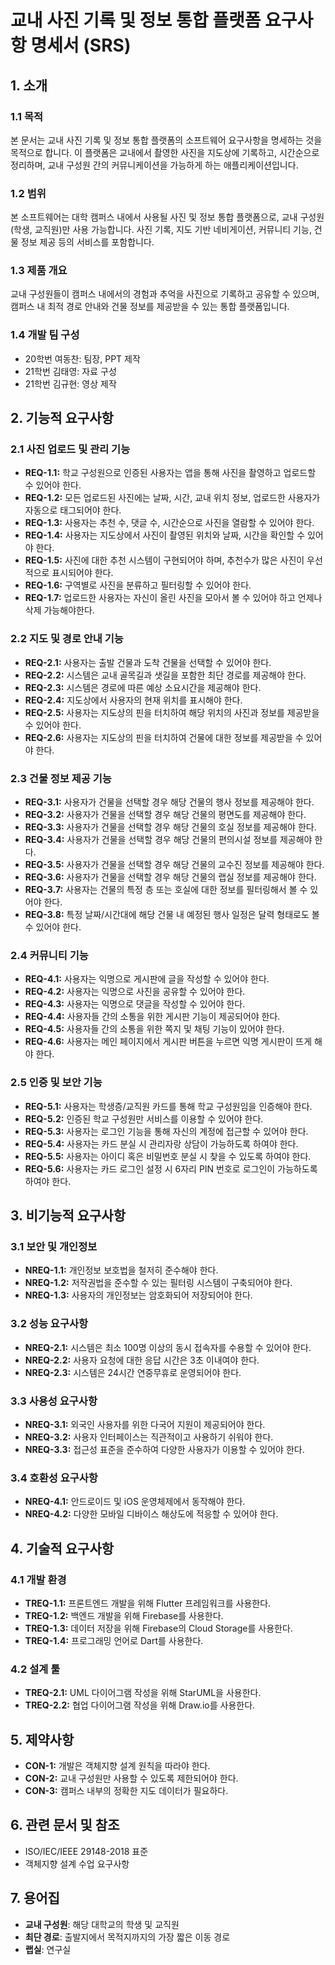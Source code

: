 # 교내 사진 기록 및 정보 통합 플랫폼 요구사항 명세서 (SRS)

## 1. 소개

### 1.1 목적
본 문서는 교내 사진 기록 및 정보 통합 플랫폼의 소프트웨어 요구사항을 명세하는 것을 목적으로 합니다. 이 플랫폼은 교내에서 촬영한 사진을 지도상에 기록하고, 시간순으로 정리하며, 교내 구성원 간의 커뮤니케이션을 가능하게 하는 애플리케이션입니다.

### 1.2 범위
본 소프트웨어는 대학 캠퍼스 내에서 사용될 사진 및 정보 통합 플랫폼으로, 교내 구성원(학생, 교직원)만 사용 가능합니다. 사진 기록, 지도 기반 네비게이션, 커뮤니티 기능, 건물 정보 제공 등의 서비스를 포함합니다.

### 1.3 제품 개요
교내 구성원들이 캠퍼스 내에서의 경험과 추억을 사진으로 기록하고 공유할 수 있으며, 캠퍼스 내 최적 경로 안내와 건물 정보를 제공받을 수 있는 통합 플랫폼입니다.

### 1.4 개발 팀 구성
- 20학번 여동찬: 팀장, PPT 제작
- 21학번 김태영: 자료 구성
- 21학번 김규현: 영상 제작

## 2. 기능적 요구사항

### 2.1 사진 업로드 및 관리 기능
- **REQ-1.1:** 학교 구성원으로 인증된 사용자는 앱을 통해 사진을 촬영하고 업로드할 수 있어야 한다.
- **REQ-1.2:** 모든 업로드된 사진에는 날짜, 시간, 교내 위치 정보, 업로드한 사용자가 자동으로 태그되어야 한다.
- **REQ-1.3:** 사용자는 추천 수, 댓글 수, 시간순으로 사진을 열람할 수 있어야 한다.
- **REQ-1.4:** 사용자는 지도상에서 사진이 촬영된 위치와 날짜, 시간을 확인할 수 있어야 한다.
- **REQ-1.5:** 사진에 대한 추천 시스템이 구현되어야 하며, 추천수가 많은 사진이 우선적으로 표시되어야 한다.
- **REQ-1.6:** 구역별로 사진을 분류하고 필터링할 수 있어야 한다.
- **REQ-1.7:** 업로드한 사용자는 자신이 올린 사진을 모아서 볼 수 있어야 하고 언제나 삭제 가능해야한다.

### 2.2 지도 및 경로 안내 기능
- **REQ-2.1:** 사용자는 출발 건물과 도착 건물을 선택할 수 있어야 한다.
- **REQ-2.2:** 시스템은 교내 골목길과 샛길을 포함한 최단 경로를 제공해야 한다.
- **REQ-2.3:** 시스템은 경로에 따른 예상 소요시간을 제공해야 한다.
- **REQ-2.4:** 지도상에서 사용자의 현재 위치를 표시해야 한다.
- **REQ-2.5:** 사용자는 지도상의 핀을 터치하여 해당 위치의 사진과 정보를 제공받을 수 있어야 한다.
- **REQ-2.6:** 사용자는 지도상의 핀을 터치하여 건물에 대한 정보를 제공받을 수 있어야 한다.
  
### 2.3 건물 정보 제공 기능
- **REQ-3.1:** 사용자가 건물을 선택할 경우 해당 건물의 행사 정보를 제공해야 한다.
- **REQ-3.2:** 사용자가 건물을 선택할 경우 해당 건물의 평면도를 제공해야 한다.
- **REQ-3.3:** 사용자가 건물을 선택할 경우 해당 건물의 호실 정보를 제공해야 한다.
- **REQ-3.4:** 사용자가 건물을 선택할 경우 해당 건물의 편의시설 정보를 제공해야 한다.
- **REQ-3.5:** 사용자가 건물을 선택할 경우 해당 건물의 교수진 정보를 제공해야 한다.
- **REQ-3.6:** 사용자가 건물을 선택할 경우 해당 건물의 랩실 정보를 제공해야 한다.
- **REQ-3.7:** 사용자는 건물의 특정 층 또는 호실에 대한 정보를 필터링해서 볼 수 있어야 한다.
- **REQ-3.8:** 특정 날짜/시간대에 해당 건물 내 예정된 행사 일정은 달력 형태로도 볼 수 있어야 한다.

### 2.4 커뮤니티 기능
- **REQ-4.1:** 사용자는 익명으로 게시판에 글을 작성할 수 있어야 한다.
- **REQ-4.2:** 사용자는 익명으로 사진을 공유할 수 있어야 한다.
- **REQ-4.3:** 사용자는 익명으로 댓글을 작성할 수 있어야 한다.
- **REQ-4.4:** 사용자들 간의 소통을 위한 게시판 기능이 제공되어야 한다.
- **REQ-4.5:** 사용자들 간의 소통을 위한 쪽지 및 채팅 기능이 있어야 한다.
- **REQ-4.6:** 사용자는 메인 페이지에서 게시판 버튼을 누르면 익명 게시판이 뜨게 해야 한다. 

### 2.5 인증 및 보안 기능
- **REQ-5.1:** 사용자는 학생증/교직원 카드를 통해 학교 구성원임을 인증해야 한다.
- **REQ-5.2:** 인증된 학교 구성원만 서비스를 이용할 수 있어야 한다.
- **REQ-5.3:** 사용자는 로그인 기능을 통해 자신의 계정에 접근할 수 있어야 한다.
- **REQ-5.4:** 사용자는 카드 분실 시 관리자랑 상담이 가능하도록 하여야 한다.
- **REQ-5.5:** 사용자는 아이디 혹은 비밀번호 분실 시 찾을 수 있도록 하여야 한다.
- **REQ-5.6:** 사용자는 카드 로그인 설정 시 6자리 PIN 번호로 로그인이 가능하도록 하여야 한다.

## 3. 비기능적 요구사항

### 3.1 보안 및 개인정보
- **NREQ-1.1:** 개인정보 보호법을 철저히 준수해야 한다.
- **NREQ-1.2:** 저작권법을 준수할 수 있는 필터링 시스템이 구축되어야 한다.
- **NREQ-1.3:** 사용자의 개인정보는 암호화되어 저장되어야 한다.

### 3.2 성능 요구사항
- **NREQ-2.1:** 시스템은 최소 100명 이상의 동시 접속자를 수용할 수 있어야 한다.
- **NREQ-2.2:** 사용자 요청에 대한 응답 시간은 3초 이내여야 한다.
- **NREQ-2.3:** 시스템은 24시간 연중무휴로 운영되어야 한다.

### 3.3 사용성 요구사항
- **NREQ-3.1:** 외국인 사용자를 위한 다국어 지원이 제공되어야 한다.
- **NREQ-3.2:** 사용자 인터페이스는 직관적이고 사용하기 쉬워야 한다.
- **NREQ-3.3:** 접근성 표준을 준수하여 다양한 사용자가 이용할 수 있어야 한다.

### 3.4 호환성 요구사항
- **NREQ-4.1:** 안드로이드 및 iOS 운영체제에서 동작해야 한다.
- **NREQ-4.2:** 다양한 모바일 디바이스 해상도에 적응할 수 있어야 한다.

## 4. 기술적 요구사항

### 4.1 개발 환경
- **TREQ-1.1:** 프론트엔드 개발을 위해 Flutter 프레임워크를 사용한다.
- **TREQ-1.2:** 백엔드 개발을 위해 Firebase를 사용한다.
- **TREQ-1.3:** 데이터 저장을 위해 Firebase의 Cloud Storage를 사용한다.
- **TREQ-1.4:** 프로그래밍 언어로 Dart를 사용한다.

### 4.2 설계 툴
- **TREQ-2.1:** UML 다이어그램 작성을 위해 StarUML을 사용한다.
- **TREQ-2.2:** 협업 다이어그램 작성을 위해 Draw.io를 사용한다.

## 5. 제약사항
- **CON-1:** 개발은 객체지향 설계 원칙을 따라야 한다.
- **CON-2:** 교내 구성원만 사용할 수 있도록 제한되어야 한다.
- **CON-3:** 캠퍼스 내부의 정확한 지도 데이터가 필요하다.

## 6. 관련 문서 및 참조
- ISO/IEC/IEEE 29148-2018 표준
- 객체지향 설계 수업 요구사항

## 7. 용어집
- **교내 구성원**: 해당 대학교의 학생 및 교직원
- **최단 경로**: 출발지에서 목적지까지의 가장 짧은 이동 경로
- **랩실**: 연구실
